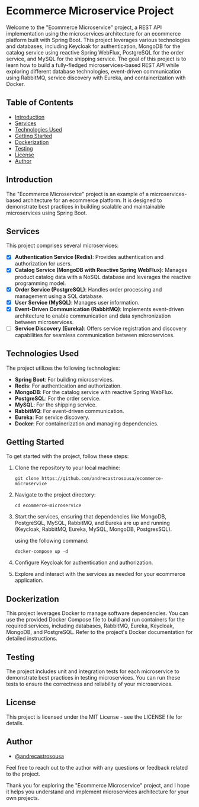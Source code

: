 # Ecommerce Microservice Project
Welcome to the "Ecommerce Microservice" project, a REST API implementation using the microservices architecture for an ecommerce platform built with Spring Boot. 
This project leverages various technologies and databases, including Keycloak for authentication, MongoDB for the catalog service using reactive Spring WebFlux, PostgreSQL for the order service, and MySQL for the shipping service. 
The goal of this project is to learn how to build a fully-fledged microservices-based REST API while exploring different database technologies, event-driven communication using RabbitMQ, service discovery with Eureka, and containerization with Docker.

## Table of Contents
- [Introduction](#introduction)
- [Services](#services)
- [Technologies Used](#technologies-used)
- [Getting Started](#getting-started)
- [Dockerization](#dockerization)
- [Testing](#testing)
- [License](#license)
- [Author](#author)

## Introduction
The "Ecommerce Microservice" project is an example of a microservices-based architecture for an ecommerce platform. It is designed to demonstrate best practices in building scalable and maintainable microservices using Spring Boot.

## Services
This project comprises several microservices:

- [x] **Authentication Service (Redis)**: Provides authentication and authorization for users.
- [x] **Catalog Service (MongoDB with Reactive Spring WebFlux)**: Manages product catalog data with a NoSQL database and leverages the reactive programming model.
- [x] **Order Service (PostgreSQL)**: Handles order processing and management using a SQL database.
- [x] **User Service (MySQL)**: Manages user information.
- [x] **Event-Driven Communication (RabbitMQ)**: Implements event-driven architecture to enable communication and data synchronization between microservices.
- [ ] **Service Discovery (Eureka)**: Offers service registration and discovery capabilities for seamless communication between microservices.

##  Technologies Used
The project utilizes the following technologies:

- **Spring Boot**: For building microservices.
- **Redis**: For authentication and authorization.
- **MongoDB**: For the catalog service with reactive Spring WebFlux.
- **PostgreSQL**: For the order service.
- **MySQL**: For the shipping service.
- **RabbitMQ**: For event-driven communication.
- **Eureka**: For service discovery.
- **Docker**: For containerization and managing dependencies.

## Getting Started
To get started with the project, follow these steps:

1. Clone the repository to your local machine:
    ```shell
    git clone https://github.com/andrecastrosousa/ecommerce-microservice
2. Navigate to the project directory:
    ```shell
    cd ecommerce-microservice
3. Start the services, ensuring that dependencies like MongoDB, PostgreSQL, MySQL, RabbitMQ, and Eureka are up and running (Keycloak, RabbitMQ, Eureka, MySQL, MongoDB, PostgresSQL).

    using the following command:
    ```shell
   docker-compose up -d

4. Configure Keycloak for authentication and authorization.

5. Explore and interact with the services as needed for your ecommerce application.

## Dockerization
This project leverages Docker to manage software dependencies. You can use the provided Docker Compose file to build and run containers for the required services, including databases, RabbitMQ, Eureka, Keycloak, MongoDB, and PostgreSQL. Refer to the project's Docker documentation for detailed instructions.

## Testing
The project includes unit and integration tests for each microservice to demonstrate best practices in testing microservices. You can run these tests to ensure the correctness and reliability of your microservices.

## License
This project is licensed under the MIT License - see the LICENSE file for details.

## Author
* [@andrecastrosousa](https://github.com/andrecastrosousa)

Feel free to reach out to the author with any questions or feedback related to the project.

Thank you for exploring the "Ecommerce Microservice" project, and I hope it helps you understand and implement microservices architecture for your own projects.